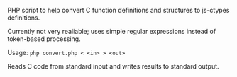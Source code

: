 PHP script to help convert C function definitions and structures to js-ctypes definitions.

Currently not very realiable; uses simple regular expressions instead of token-based processing.

Usage: `php convert.php < <in> > <out>`

Reads C code from standard input and writes results to standard output.